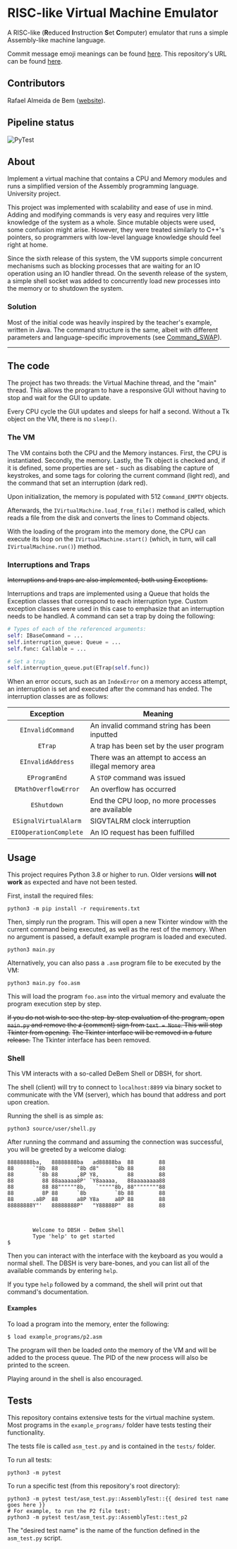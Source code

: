 # RISC-like Virtual Machine Emulator

A RISC-like (**R**educed **I**nstruction **S**et **C**omputer) emulator that runs a simple Assembly-like machine language.

Commit message emoji meanings can be found [here](https://gist.github.com/parmentf/035de27d6ed1dce0b36a).
This repository's URL can be found [here](https://github.com/debemdeboas/virtual-machine).

## Contributors

Rafael Almeida de Bem ([website](https://www.debem.dev)).

## Pipeline status

![PyTest](https://img.shields.io/github/workflow/status/debemdeboas/virtual-machine/Run%20PyTest)

## About

Implement a virtual machine that contains a CPU and Memory modules and runs a simplified version of the Assembly
programming language. University project.

This project was implemented with scalability and ease of use in mind. Adding and modifying commands is very easy and
requires very little knowledge of the system as a whole. Since mutable objects were used, some confusion might arise.
However, they were treated similarly to C++'s pointers, so programmers with low-level language knowledge should feel
right at home.

Since the sixth release of this system, the VM supports simple concurrent mechanisms such as blocking processes that are waiting for an IO operation using an IO handler thread.
On the seventh release of the system, a simple shell socket was added to concurrently load new processes into the memory or to shutdown the system.

### Solution

Most of the initial code was heavily inspired by the teacher's example, written in Java.
The command structure is the same, albeit with different parameters and language-specific improvements
(see [Command_SWAP](https://github.com/debemdeboas/virtual-machine/blob/dd735828e7c6e094c83b4d22d44e92d083c323b9/source/command/command.py#L572)).

----

## The code

The project has two threads: the Virtual Machine thread, and the "main" thread. This allows the program to have a responsive 
GUI without having to stop and wait for the GUI to update.

Every CPU cycle the GUI updates and sleeps for half a second. Without a Tk object on the VM, there is no `sleep()`.

### The VM

The VM contains both the CPU and the Memory instances. First, the CPU is instantiated. Secondly, the memory. Lastly,
the Tk object is checked and, if it is defined, some properties are set - such as disabling the capture of keystrokes,
and some tags for coloring the current command (light red), and the command that set an interruption (dark red).

Upon initialization, the memory is populated with 512 `Command_EMPTY` objects.

Afterwards, the `IVirtualMachine.load_from_file()` method is called, which reads a file from the disk and converts the
lines to Command objects.

With the loading of the program into the memory done, the CPU can execute its loop on the `IVirtualMachine.start()`
(which, in turn, will call `IVirtualMachine.run()`) method.

### Interruptions and Traps

~~Interruptions and traps are also implemented, both using Exceptions.~~

Interruptions and traps are implemented using a Queue that holds the Exception classes that correspond to each
interruption type. Custom exception classes were used in this case to emphasize that an interruption needs to be handled.
A command can set a trap by doing the following:

```python
# Types of each of the referenced arguments:
self: IBaseCommand = ...
self.interruption_queue: Queue = ...
self.func: Callable = ...

# Set a trap 
self.interruption_queue.put(ETrap(self.func))
```

When an error occurs, such as an `IndexError` on a memory access attempt, an interruption is set and executed after the
command has ended. The interruption classes are as follows:

| Exception             | Meaning |
|:---------------------:|----|
|`EInvalidCommand`      | An invalid command string has been inputted |
|`ETrap`                | A trap has been set by the user program |
|`EInvalidAddress`      | There was an attempt to access an illegal memory area |
|`EProgramEnd`          | A `STOP` command was issued |
|`EMathOverflowError`   | An overflow has occurred |
|`EShutdown`            | End the CPU loop, no more processes are available |
|`ESignalVirtualAlarm`  | SIGVTALRM clock interruption |
|`EIOOperationComplete` | An IO request has been fulfilled



## Usage

This project requires Python 3.8 or higher to run. Older versions **will not work** as expected and have not been tested.

First, install the required files:

```commandline
python3 -m pip install -r requirements.txt
```

Then, simply run the program. This will open a new Tkinter window with the current command being executed, as well
as the rest of the memory. When no argument is passed, a default example program is loaded and executed.

```commandline
python3 main.py
```

Alternatively, you can also pass a `.asm` program file to be executed by the VM:

```commandline
python3 main.py foo.asm
```

This will load the program `foo.asm` into the virtual memory and evaluate the program execution step by step.

~~If you do not wish to see the step-by-step evaluation of the program, open `main.py` and remove the `#` (comment) sign
from `text = None`. This will stop Tkinter from opening.~~ ~~The Tkinter interface will be removed in a future release.~~ The Tkinter interface has been removed.

### Shell

This VM interacts with a so-called DeBem Shell or DBSH, for short.

The shell (client) will try to connect to `localhost:8899` via binary socket to communicate with the VM (server), which has bound that address and port upon creation.

Running the shell is as simple as:

```commandline
python3 source/user/shell.py
```

After running the command and assuming the connection was successful, you will be greeted by a welcome dialog:

```
88888888ba,   88888888ba   ad88888ba  88        88
88      `"8b  88      "8b d8"     "8b 88        88
88        `8b 88      ,8P Y8,         88        88
88         88 88aaaaaa8P' `Y8aaaaa,   88aaaaaaaa88
88         88 88""""""8b,   `"""""8b, 88""""""""88
88         8P 88      `8b         `8b 88        88
88      .a8P  88      a8P Y8a     a8P 88        88
88888888Y"'   88888888P"   "Y88888P"  88        88



        Welcome to DBSH - DeBem Shell
        Type 'help' to get started
$
```

Then you can interact with the interface with the keyboard as you would a normal shell.
The DBSH is very bare-bones, and you can list all of the available commands by entering `help`.

If you type `help` followed by a command, the shell will print out that command's documentation.

#### Examples

To load a program into the memory, enter the following:

```commandline
$ load example_programs/p2.asm
```

The program will then be loaded onto the memory of the VM and will be added to the process queue.
The PID of the new process will also be printed to the screen.

Playing around in the shell is also encouraged.

## Tests

This repository contains extensive tests for the virtual machine system.
Most programs in the `example_programs/` folder have tests testing their functionality.

The tests file is called `asm_test.py` and is contained in the `tests/` folder.

To run all tests:

```commandline
python3 -m pytest
```

To run a specific test (from this repository's root directory):
```commandline
python3 -m pytest test/asm_test.py::AssemblyTest::{{ desired test name goes here }}
# For example, to run the P2 file test:
python3 -m pytest test/asm_test.py::AssemblyTest::test_p2 
```

The "desired test name" is the name of the function defined in the `asm_test.py` script.
